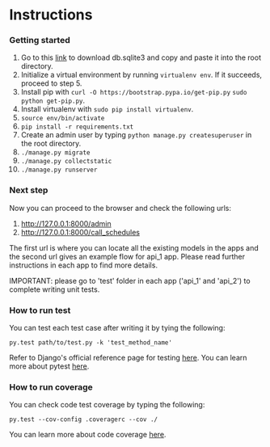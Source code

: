 # Instructions

### Getting started

1. Go to this [link](https://www.dropbox.com/sh/o2fpjaj4fjp7wqa/AAD9gR9-0NcKpZxvDupFtHEHa?dl=0) to download db.sqlite3 and copy and paste it into the root directory.
2. Initialize a virtual environment by running `virtualenv env`. If it succeeds, proceed to step 5.
3. Install pip with `curl -O https://bootstrap.pypa.io/get-pip.py` `sudo python get-pip.py`.
4. Install virtualenv with `sudo pip install virtualenv`.
5. `source env/bin/activate`
7. `pip install -r requirements.txt`
8. Create an admin user by typing `python manage.py createsuperuser` in the root directory.
9. `./manage.py migrate`
10. `./manage.py collectstatic`
11. `./manage.py runserver`

### Next step

Now you can proceed to the browser and check the following urls:
1. http://127.0.0.1:8000/admin
2. http://127.0.0.1:8000/call_schedules

The first url is where you can locate all the existing models in the apps and the second url gives an example flow for api_1 app. Please read further instructions in each app to find more details.

IMPORTANT: please go to 'test' folder in each app ('api_1' and 'api_2') to complete writing unit tests.

### How to run test

You can test each test case after writing it by tying the following:
```
py.test path/to/test.py -k 'test_method_name'
```

Refer to Django's official reference page for testing [here](https://docs.djangoproject.com/en/2.0/topics/testing/).
You can learn more about pytest [here](https://docs.pytest.org/en/latest/).

### How to run coverage

You can check code test coverage by typing the following:
```
py.test --cov-config .coveragerc --cov ./
```
You can learn more about code coverage [here](https://pypi.org/project/pytest-cov/).
